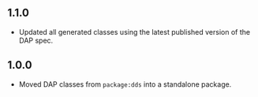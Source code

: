 ## 1.1.0

- Updated all generated classes using the latest published version of the DAP spec.

## 1.0.0

- Moved DAP classes from `package:dds` into a standalone package.
